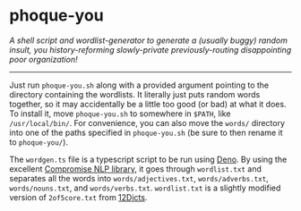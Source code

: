 # phoque-you

*A shell script and wordlist-generator to generate a (usually buggy) random insult, you history-reforming slowly-private previously-routing disappointing poor organization!*

---

Just run `phoque-you.sh` along with a provided argument pointing to the directory containing the wordlists. It literally just puts random words together, so it may accidentally be a little too good (or bad) at what it does. To install it, move `phoque-you.sh` to somewhere in `$PATH`, like `/usr/local/bin/`. For convenience, you can also move the `words/` directory into one of the paths specified in `phoque-you.sh` (be sure to then rename it to `phoque-you/`).

The `wordgen.ts` file is a typescript script to be run using [Deno](deno.land). By using the excellent [Compromise NLP library](https://github.com/spencermountain/compromise), it goes through `wordlist.txt` and separates all the words into `words/adjectives.txt`, `words/adverbs.txt`, `words/nouns.txt`, and `words/verbs.txt`. `wordlist.txt` is a slightly modified version of `2of5core.txt` from [12Dicts](http://wordlist.aspell.net/12dicts).
